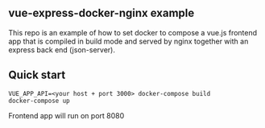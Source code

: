 ## vue-express-docker-nginx example

This repo is an example of how to set docker to compose a vue.js frontend app that is compiled in build mode and served by nginx together with an express back end (json-server).

## Quick start

```
VUE_APP_API=<your host + port 3000> docker-compose build
docker-compose up
```

Frontend app will run on port 8080
